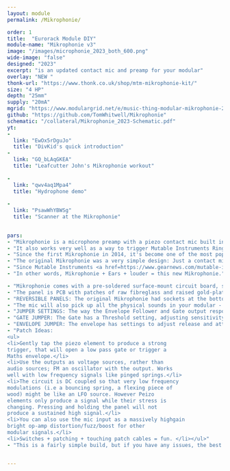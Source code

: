 ```yaml
---
layout: module
permalink: /Mikrophonie/

order: 1
title:  "Eurorack Module DIY"
module-name: "Mikrophonie v3"
image: "/images/microphonie_2023_both_600.png" 
wide-image: "false" 
designed: "2023"
excerpt: "is an updated contact mic and preamp for your modular" 
overlay: "NEW "
thonk-url: "https://www.thonk.co.uk/shop/mtm-mikrophonie-kit/" 
size: "4 HP"
depth: "25mm"
supply: "20mA"
mgrid: "https://www.modulargrid.net/e/music-thing-modular-mikrophonie-2017-new-panel-design"
github: "https://github.com/TomWhitwell/Mikrophonie"
schematic: "/collateral/Mikrophonie_2023-Schematic.pdf"
yt:
- 
  link: "EwOx5rDguJo"
  title: "DivKid's quick introduction"
- 
  link: "GQ_bLAqGKEA"
  title: "Leafcutter John's Mikrophonie workout"
  
- 
  link: "qwv4aq1Mpa4"
  title: "Hydrophone demo"
  
- 
  link: "PsawWhYBWSg"
  title: "Scanner at the Mikrophonie"
  

pars:
- "Mikrophonie is a microphone preamp with a piezo contact mic built into the panel. It is an easy way to bring environmental noise and feedback into a modular system, inspired by the early days of electroacoustic music in Paris and Cologne, and by the contact microphone and phonograph cartridge experiments of John Cage, Gordon Mumma, Robert Ashley and Nicholas Collins."
- "It also works very well as a way to trigger Mutable Instruments Rings and Elements, and as a generally weird tactile CV source."
- "Since the first Mikrophonie in 2014, it's become one of the most popular eurorack DIY projects (spotted in <a href=https://thevinylfactory.com/news/ryuichi-sakamoto-death/>Ryuichi Sakamoto</a>'s modular)."
- "The original Mikrophonie was a very simple design: Just a contact mic and a pre-amp in a raw textured panel. In 2016, Émilie Gillet took the original open-source design and completely re-designed it, creating <a href=https://pichenettes.github.io/mutable-instruments-documentation/modules/ears/>Ears</a>, with cleaner amplification and added envelope follower and gate outputs. Branded 'Mutable Music Things' it was an improvement in every way." 
- "Since Mutable Instruments <a href=https://www.gearnews.com/mutable-instruments-no-new-modules-and-production-shutting-down/>closed in 2022</a>, Ears hasn't been available, so this 2023 edition Mikrophonie (you might call it Mikrophonie 3) takes Émilie's design, moves the LEDs to more sensible places and boosts the gain a little."
- "In other words, Mikrophonie + Ears + louder = this new Mikrophonie." 

- "Mikrophonie comes with a pre-soldered surface-mount circuit board, so is a very simple and satisfying build, perfect for a first project. The <a href=https://www.instagram.com/explore/tags/mikrophonie/>Instagram #mikrophonie tag</a> is a great source of ideas and inspiration and confidence-boosting successful builds."
- "The panel is PCB with patches of raw fibreglass and raised gold-plated traces. Rubbing it with a finger or a plectrum creates quite a wide range of sounds. The back of the panel is plated and grounded for shielding."
- "REVERSIBLE PANELS: The original Mikrophonie had sockets at the bottom, Ears had sockets at the top. This Mikrophonie gives you the choice - if you buy it from Thonk you'll get a choice of two panels." 
- "The mic will also pick up all the physical sounds in your modular - patching, cables rustling, switches, fingers on knobs - without picking up airborne sounds like the sounds your modular is making. At very high sound levels will pick up vibrations from the speaker output and start to feedback."
- "JUMPER SETTINGS: The way the Envelope Follower and Gate output respond can be modified using the jumpers on the back of the board." 
- "GATE JUMPER: The Gate has a Threshold setting, adjusting sensitivity. With no jumper in place (just put it onto one pin so you don't lose it), the gate opens when the signal reaches 4v. With the jumper on the bottom two pins (away from the power header), it's 2V. At the top, it is most sensitive, triggering with just 1V. This is the default."
- "ENVELOPE JUMPER: The envelope has settings to adjust release and attack speeds, they work in the same way as the Gate, with settings marked on the PCB. The default is fast for both."
- "Patch Ideas: 
<ul>
<li>Gently tap the piezo element to produce a strong
trigger, that will open a low pass gate or trigger a
Maths envelope.</li>
<li>Use the outputs as voltage sources, rather than
audio sources; FM an oscillator with the output. Works
well with low frequency signals like pinged springs.</li>
<li>The circuit is DC coupled so that very low frequency
modulations (i.e a bouncing spring, a flexing piece of
wood) might be like an LFO source. However Peizo
elements only produce a signal while their stress is
changing. Pressing and holding the panel will not
produce a sustained high signal.</li>
<li>You can also use the mic input as a massively highgain
bright op-amp distortion/fuzz/boost for other
modular signals.</li>
<li>Switches + patching + touching patch cables = fun. </li></ul>"
- "This is a fairly simple build, but if you have any issues, the best way to get help is to check the <a href=https://github.com/TomWhitwell/Mikrophonie/issues>GitHub Issue List</a>, and remember to check closed issues as well as open ones."


---
```


